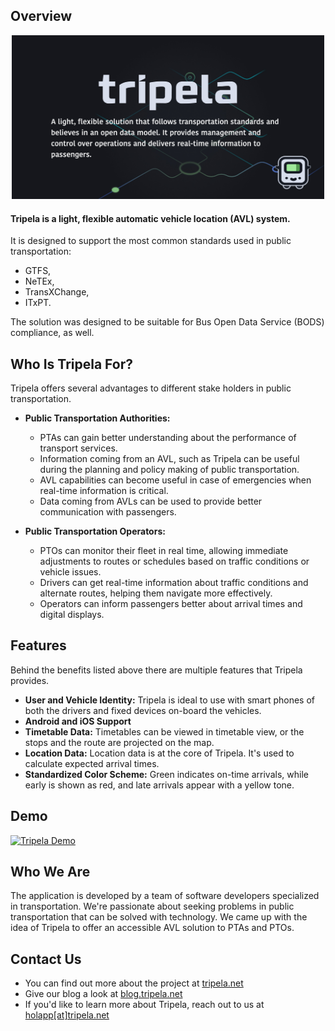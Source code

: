 ## Overview

<p align="center">
  <a href="http://tripela.net" target="blank">
    <picture>
      <source media="(prefers-color-scheme: dark)" srcset="docs/dyrectorio-dark.png">
      <source media="(prefers-color-scheme: light)" srcset="docs/dyrectorio-light.png">
      <img alt="Tripela Header" src="./../header.jpg" width="500">
    </picture>
  </a>
</p>

#### Tripela is a light, flexible automatic vehicle location (AVL) system.

It is designed to support the most common standards used in public transportation:

- GTFS,
- NeTEx,
- TransXChange,
- ITxPT.

The solution was designed to be suitable for Bus Open Data Service (BODS) compliance, as well.

## Who Is Tripela For?

Tripela offers several advantages to different stake holders in public transportation.

- **Public Transportation Authorities:**

  - PTAs can gain better understanding about the performance of transport services.
  - Information coming from an AVL, such as Tripela can be useful during the planning and policy making of public transportation.
  - AVL capabilities can become useful in case of emergencies when real-time information is critical.
  - Data coming from AVLs can be used to provide better communication with passengers.

- **Public Transportation Operators:**
  - PTOs can monitor their fleet in real time, allowing immediate adjustments to routes or schedules based on traffic conditions or vehicle issues.
  - Drivers can get real-time information about traffic conditions and alternate routes, helping them navigate more effectively.
  - Operators can inform passengers better about arrival times and digital displays.

## Features

Behind the benefits listed above there are multiple features that Tripela provides.

- **User and Vehicle Identity:** Tripela is ideal to use with smart phones of both the drivers and fixed devices on-board the vehicles.
- **Android and iOS Support**
- **Timetable Data:** Timetables can be viewed in timetable view, or the stops and the route are projected on the map.
- **Location Data:** Location data is at the core of Tripela. It's used to calculate expected arrival times.
- **Standardized Color Scheme:** Green indicates on-time arrivals, while early is shown as red, and late arrivals appear with a yellow tone.

## Demo

[![Tripela Demo](http://i.ytimg.com/vi/8E0t1BlEJ88/hqdefault.jpg)](https://www.youtube.com/watch?v=8E0t1BlEJ88)

## Who We Are

The application is developed by a team of software developers specialized in transportation. We're passionate about seeking problems in public transportation that can be solved with technology. We came up with the idea of Tripela to offer an accessible AVL solution to PTAs and PTOs.

## Contact Us

- You can find out more about the project at [tripela.net](tripela.net)
- Give our blog a look at [blog.tripela.net](blog.tripela.net)
- If you'd like to learn more about Tripela, reach out to us at [holapp[at]tripela.net](mailto:hola@tripela.net)

